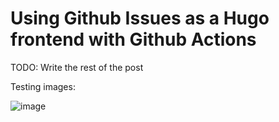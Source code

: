 # Using Github Issues as a Hugo frontend with Github Actions

TODO: Write the rest of the post

Testing images:

![image](https://user-images.githubusercontent.com/6292/100681099-008c0800-3341-11eb-9dde-d415a57a92ef.png)

